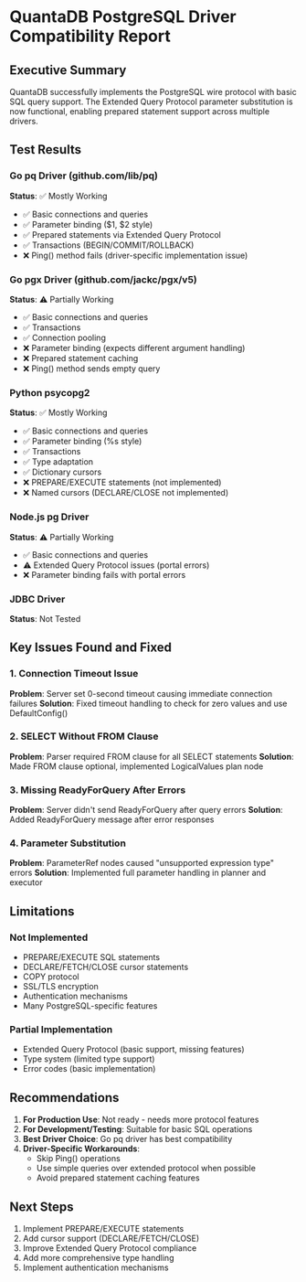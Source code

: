 # QuantaDB PostgreSQL Driver Compatibility Report

## Executive Summary

QuantaDB successfully implements the PostgreSQL wire protocol with basic SQL query support. The Extended Query Protocol parameter substitution is now functional, enabling prepared statement support across multiple drivers.

## Test Results

### Go pq Driver (github.com/lib/pq)
**Status**: ✅ Mostly Working
- ✅ Basic connections and queries
- ✅ Parameter binding ($1, $2 style)
- ✅ Prepared statements via Extended Query Protocol
- ✅ Transactions (BEGIN/COMMIT/ROLLBACK)
- ❌ Ping() method fails (driver-specific implementation issue)

### Go pgx Driver (github.com/jackc/pgx/v5)
**Status**: ⚠️ Partially Working
- ✅ Basic connections and queries
- ✅ Transactions
- ✅ Connection pooling
- ❌ Parameter binding (expects different argument handling)
- ❌ Prepared statement caching
- ❌ Ping() method sends empty query

### Python psycopg2
**Status**: ✅ Mostly Working
- ✅ Basic connections and queries
- ✅ Parameter binding (%s style)
- ✅ Transactions
- ✅ Type adaptation
- ✅ Dictionary cursors
- ❌ PREPARE/EXECUTE statements (not implemented)
- ❌ Named cursors (DECLARE/CLOSE not implemented)

### Node.js pg Driver
**Status**: ⚠️ Partially Working
- ✅ Basic connections and queries
- ⚠️ Extended Query Protocol issues (portal errors)
- ❌ Parameter binding fails with portal errors

### JDBC Driver
**Status**: Not Tested

## Key Issues Found and Fixed

### 1. Connection Timeout Issue
**Problem**: Server set 0-second timeout causing immediate connection failures
**Solution**: Fixed timeout handling to check for zero values and use DefaultConfig()

### 2. SELECT Without FROM Clause
**Problem**: Parser required FROM clause for all SELECT statements
**Solution**: Made FROM clause optional, implemented LogicalValues plan node

### 3. Missing ReadyForQuery After Errors
**Problem**: Server didn't send ReadyForQuery after query errors
**Solution**: Added ReadyForQuery message after error responses

### 4. Parameter Substitution
**Problem**: ParameterRef nodes caused "unsupported expression type" errors
**Solution**: Implemented full parameter handling in planner and executor

## Limitations

### Not Implemented
- PREPARE/EXECUTE SQL statements
- DECLARE/FETCH/CLOSE cursor statements  
- COPY protocol
- SSL/TLS encryption
- Authentication mechanisms
- Many PostgreSQL-specific features

### Partial Implementation
- Extended Query Protocol (basic support, missing features)
- Type system (limited type support)
- Error codes (basic implementation)

## Recommendations

1. **For Production Use**: Not ready - needs more protocol features
2. **For Development/Testing**: Suitable for basic SQL operations
3. **Best Driver Choice**: Go pq driver has best compatibility
4. **Driver-Specific Workarounds**: 
   - Skip Ping() operations
   - Use simple queries over extended protocol when possible
   - Avoid prepared statement caching features

## Next Steps

1. Implement PREPARE/EXECUTE statements
2. Add cursor support (DECLARE/FETCH/CLOSE)
3. Improve Extended Query Protocol compliance
4. Add more comprehensive type handling
5. Implement authentication mechanisms